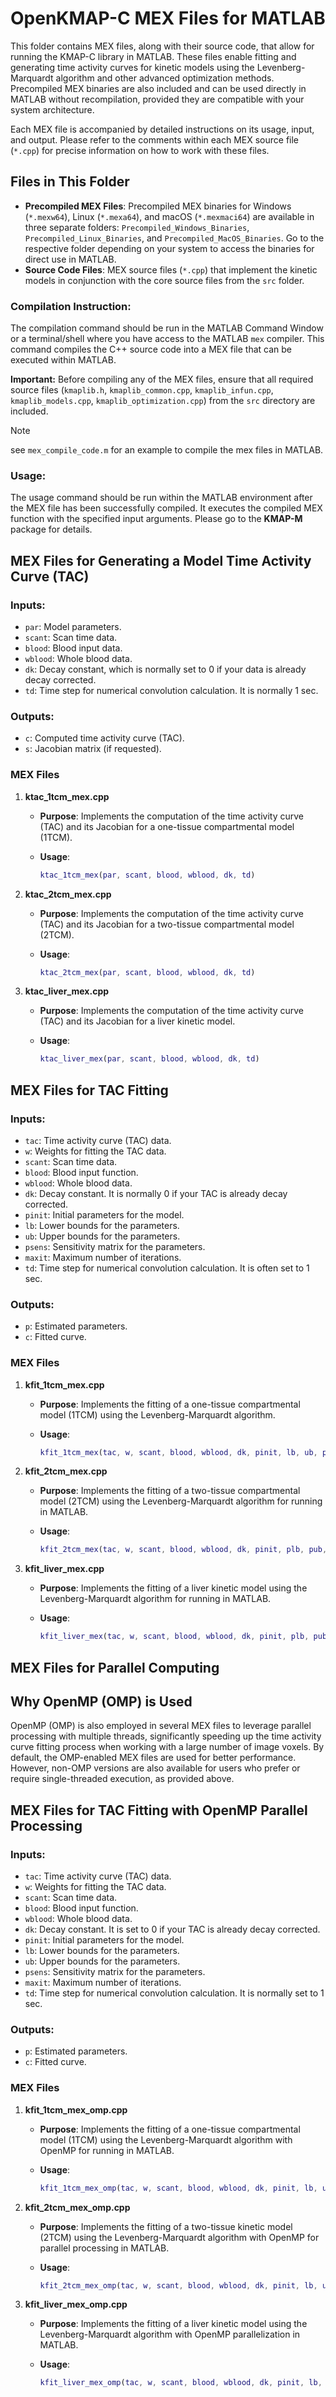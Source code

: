 # OpenKMAP-C MEX Files for MATLAB

This folder contains MEX files, along with their source code, that allow for running the KMAP-C library in MATLAB. These files enable fitting and generating time activity curves for kinetic models using the Levenberg-Marquardt algorithm and other advanced optimization methods. Precompiled MEX binaries are also included and can be used directly in MATLAB without recompilation, provided they are compatible with your system architecture.

Each MEX file is accompanied by detailed instructions on its usage, input, and output. Please refer to the comments within each MEX source file (`*.cpp`) for precise information on how to work with these files.

## Files in This Folder

- **Precompiled MEX Files**: Precompiled MEX binaries for Windows (`*.mexw64`), Linux (`*.mexa64`), and macOS (`*.mexmaci64`) are available in three separate folders: `Precompiled_Windows_Binaries`, `Precompiled_Linux_Binaries`, and `Precompiled_MacOS_Binaries`. Go to the respective folder depending on your system to access the binaries for direct use in MATLAB.
- **Source Code Files**: MEX source files (`*.cpp`) that implement the kinetic models in conjunction with the core source files from the `src` folder.

### Compilation Instruction:

The compilation command should be run in the MATLAB Command Window or a terminal/shell where you have access to the MATLAB `mex` compiler. This command compiles the C++ source code into a MEX file that can be executed within MATLAB.

**Important:** Before compiling any of the MEX files, ensure that all required source files (`kmaplib.h`, `kmaplib_common.cpp`, `kmaplib_infun.cpp`, `kmaplib_models.cpp`, `kmaplib_optimization.cpp`) from the `src` directory are included.

>[!NOTE]
>see `mex_compile_code.m` for an example to compile the mex files in MATLAB.
>
### Usage:

The usage command should be run within the MATLAB environment after the MEX file has been successfully compiled. It executes the compiled MEX function with the specified input arguments. Please go to the **KMAP-M** package for details.

## MEX Files for Generating a Model Time Activity Curve (TAC)

### Inputs:
- `par`: Model parameters.
- `scant`: Scan time data.
- `blood`: Blood input data.
- `wblood`: Whole blood data.
- `dk`: Decay constant, which is normally set to 0 if your data is already decay corrected.
- `td`: Time step for numerical convolution calculation. It is normally 1 sec.

### Outputs:
- `c`: Computed time activity curve (TAC).
- `s`: Jacobian matrix (if requested).

### MEX Files

1. **ktac_1tcm_mex.cpp**
   - **Purpose**: Implements the computation of the time activity curve (TAC) and its Jacobian for a one-tissue compartmental model (1TCM).

   - **Usage**:
     ```matlab
     ktac_1tcm_mex(par, scant, blood, wblood, dk, td)
     ```

2. **ktac_2tcm_mex.cpp**
   - **Purpose**: Implements the computation of the time activity curve (TAC) and its Jacobian for a two-tissue compartmental model (2TCM).

   - **Usage**:
     ```matlab
     ktac_2tcm_mex(par, scant, blood, wblood, dk, td)
     ```

3. **ktac_liver_mex.cpp**
    - **Purpose**: Implements the computation of the time activity curve (TAC) and its Jacobian for a liver kinetic model.

    - **Usage**:
      ```matlab
      ktac_liver_mex(par, scant, blood, wblood, dk, td)
      ```


## MEX Files for TAC Fitting

### Inputs:
- `tac`: Time activity curve (TAC) data.
- `w`: Weights for fitting the TAC data.
- `scant`: Scan time data.
- `blood`: Blood input function.
- `wblood`: Whole blood data.
- `dk`: Decay constant. It is normally 0 if your TAC is already decay corrected.
- `pinit`: Initial parameters for the model.
- `lb`: Lower bounds for the parameters.
- `ub`: Upper bounds for the parameters.
- `psens`: Sensitivity matrix for the parameters.
- `maxit`: Maximum number of iterations.
- `td`: Time step for numerical convolution calculation. It is often set to 1 sec.

### Outputs:
- `p`: Estimated parameters.
- `c`: Fitted curve.

### MEX Files

1. **kfit_1tcm_mex.cpp**
   - **Purpose**: Implements the fitting of a one-tissue compartmental model (1TCM) using the Levenberg-Marquardt algorithm.

   - **Usage**:
     ```matlab
     kfit_1tcm_mex(tac, w, scant, blood, wblood, dk, pinit, lb, ub, psens, maxit, td)
     ```

2. **kfit_2tcm_mex.cpp**
   - **Purpose**: Implements the fitting of a two-tissue compartmental model (2TCM) using the Levenberg-Marquardt algorithm for running in MATLAB.

   - **Usage**:
     ```matlab
     kfit_2tcm_mex(tac, w, scant, blood, wblood, dk, pinit, plb, pub, psens, maxit, td)
     ```

3. **kfit_liver_mex.cpp**
   - **Purpose**: Implements the fitting of a liver kinetic model using the Levenberg-Marquardt algorithm for running in MATLAB.

   - **Usage**:
     ```matlab
     kfit_liver_mex(tac, w, scant, blood, wblood, dk, pinit, plb, pub, psens, maxit, td)
     ```
     

## **MEX Files for Parallel Computing**

## Why OpenMP (OMP) is Used

OpenMP (OMP) is also employed in several MEX files to leverage parallel processing with multiple threads, significantly speeding up the time activity curve fitting process when working with a large number of image voxels. By default, the OMP-enabled MEX files are used for better performance. However, non-OMP versions are also available for users who prefer or require single-threaded execution, as provided above.

## MEX Files for TAC Fitting with OpenMP Parallel Processing

### Inputs:
- `tac`: Time activity curve (TAC) data.
- `w`: Weights for fitting the TAC data.
- `scant`: Scan time data.
- `blood`: Blood input function.
- `wblood`: Whole blood data.
- `dk`: Decay constant. It is set to 0 if your TAC is already decay corrected.
- `pinit`: Initial parameters for the model.
- `lb`: Lower bounds for the parameters.
- `ub`: Upper bounds for the parameters.
- `psens`: Sensitivity matrix for the parameters.
- `maxit`: Maximum number of iterations.
- `td`: Time step for numerical convolution calculation. It is normally set to 1 sec.

### Outputs:
- `p`: Estimated parameters.
- `c`: Fitted curve.

### MEX Files

1. **kfit_1tcm_mex_omp.cpp**
   - **Purpose**: Implements the fitting of a one-tissue compartmental model (1TCM) using the Levenberg-Marquardt algorithm with OpenMP for running in MATLAB.

   - **Usage**:
     ```matlab
     kfit_1tcm_mex_omp(tac, w, scant, blood, wblood, dk, pinit, lb, ub, psens, maxit, td)
     ```

2. **kfit_2tcm_mex_omp.cpp**
   - **Purpose**: Implements the fitting of a two-tissue kinetic model (2TCM) using the Levenberg-Marquardt algorithm with OpenMP for parallel processing in MATLAB.
   
   - **Usage**:
     ```matlab
     kfit_2tcm_mex_omp(tac, w, scant, blood, wblood, dk, pinit, lb, ub, psens, maxit, td)
     ```

3. **kfit_liver_mex_omp.cpp**
   - **Purpose**: Implements the fitting of a liver kinetic model using the Levenberg-Marquardt algorithm with OpenMP parallelization in MATLAB.

   - **Usage**:
     ```matlab
     kfit_liver_mex_omp(tac, w, scant, blood, wblood, dk, pinit, lb, ub, psens, maxit, td)
     ```

